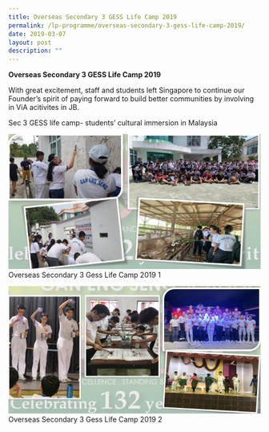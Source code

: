 ```yaml
---
title: Overseas Secondary 3 GESS Life Camp 2019
permalink: /lp-programme/overseas-secondary-3-gess-life-camp-2019/
date: 2019-03-07
layout: post
description: ""
---
```

**Overseas Secondary 3 GESS Life Camp 2019**

With great excitement, staff and students left Singapore to continue our Founder’s spirit of paying forward to build better communities by involving in ViA acitivites in JB.

Sec 3 GESS life camp- students’ cultural immersion in Malaysia

![Overseas Secondary 3 Gess Life Camp 2019 1](/images/Overseas-Secondary-3-GESS-Life-Camp-2019-1.jpeg)Overseas Secondary 3 Gess Life Camp 2019 1

![Overseas Secondary 3 Gess Life Camp 2019 2](/images/Overseas-Secondary-3-GESS-Life-Camp-2019-2.jpeg)Overseas Secondary 3 Gess Life Camp 2019 2